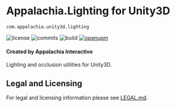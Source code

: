 # Appalachia.Lighting for Unity3D

`com.appalachia.unity3d.lighting`

![license](https://img.shields.io/github/license/AppalachiaInteractive/com.appalachia.unity3d.lighting?)
![commits](https://img.shields.io/github/commit-activity/m/AppalachiaInteractive/com.appalachia.unity3d.lighting?)
![build](https://img.shields.io/github/workflow/status/AppalachiaInteractive/com.appalachia.unity3d.lighting/CI)
[![openupm](https://img.shields.io/npm/v/com.appalachia.unity3d.lighting?label=openupm&registry_uri=https://package.openupm.com)](https://openupm.com/packages/com.appalachia.unity3d.lighting?/)

#### Created by Appalachia Interactive

Lighting and occlusion utilities for Unity3D.

## Legal and Licensing
For legal and licensing information please see [LEGAL.md](./LEGAL.md).
